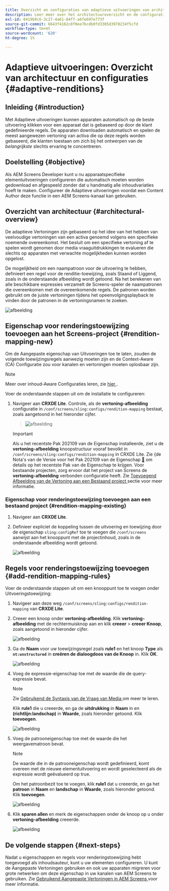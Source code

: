 ```yaml
---
title: Overzicht en configuraties van adaptieve uitvoeringen van architectuur
description: Leer meer over het architectuuroverzicht en de configuraties in CRXDE Lite voor Adaptieve Uitvoeringen in AEM Screens.
exl-id: 0419b9c6-3c27-4a61-84ff-a6fe697e773f
source-git-commit: 6643f4162c8f0ee7bcdb0fd3305d3978234f5cfd
workflow-type: tm+mt
source-wordcount: '620'
ht-degree: 1%

---
```


# Adaptieve uitvoeringen: Overzicht van architectuur en configuraties {#adaptive-renditions}

## Inleiding {#introduction}

Met Adaptieve uitvoeringen kunnen apparaten automatisch op de beste uitvoering klikken voor een apparaat dat is gebaseerd op door de klant gedefinieerde regels. De apparaten downloaden automatisch en spelen de meest aangewezen vertoning van activa die op deze regels worden gebaseerd, die klanten toestaan om zich bij het ontwerpen van de *belangrijkste* slechts ervaring te concentreren.

## Doelstelling {#objective}

Als AEM Screens Developer kunt u nu apparaatspecifieke elementuitvoeringen configureren die automatisch moeten worden gedownload en afgespeeld zonder dat u handmatig alle inhoudvariaties hoeft te maken. Configureer de Adaptieve uitvoeringen voordat een Content Author deze functie in een AEM Screens-kanaal kan gebruiken.

## Overzicht van architectuur {#architectural-overview}

De adaptieve Vertoningen zijn gebaseerd op het idee van het hebben van veelvoudige vertoningen van een activa genoemd volgens een specifieke noemende overeenkomst. Het besluit om een specifieke vertoning af te spelen wordt genomen door media vraaguitdrukkingen te evalueren die slechts op apparaten met verwachte mogelijkheden kunnen worden opgelost.

De mogelijkheid om een naampatroon voor de uitvoering te hebben, definieert een regel voor de renditie-toewijzing, zoals Staand of Liggend, zoals in de onderstaande afbeelding wordt getoond. Na het berekenen van alle beschikbare expressies verzamelt de Screens-speler de naampatronen die overeenkomen met de overeenkomende regels. De patronen worden gebruikt om de juiste vertoningen tijdens het opeenvolgingsplayback te vinden door de patronen in de vertoningsnamen te zoeken.

![afbeelding](/help/user-guide/assets/adaptive-renditions/adaptive-renditions.png)

## Eigenschap voor renderingstoewijzing toevoegen aan het Screens-project {#rendition-mapping-new}

Om de Aangepaste eigenschap van Uitvoeringen toe te laten, zouden de volgende toewijzingsregels aanwezig moeten zijn en de Context-Aware (CA) Configuratie zou voor kanalen en vertoningen moeten oplosbaar zijn.

>[!NOTE]
>Meer over inhoud-Aware Configuraties leren, zie [ hier ](https://sling.apache.org/documentation/bundles/context-aware-configuration/context-aware-configuration.html).

Voer de onderstaande stappen uit om de installatie te configureren:

1. Navigeer aan **CRXDE Lite**. Controle, als de **vertoning-afbeelding** configuratie in `/conf/screens/sling:configs/rendition-mapping` bestaat, zoals aangetoond in het hieronder cijfer.

   >![afbeelding](/help/user-guide/assets/adaptive-renditions/mapping-rules1.png)

   >[!IMPORTANT]
   >Als u het recentste Pak 202109 van de Eigenschap installeerde, ziet u de **vertoning-afbeelding** knoopstructuur vooraf bevolkt in `/conf/screens/sling:configs/rendition-mapping` in CRXDE Lite. Zie &lbrace;de Nota&#39;s van de Versie voor het Pak 202109 van de Eigenschap [&#128279;](/help/user-guide/release-notes-fp-202109.md) om details op het recentste Pak van de Eigenschap te krijgen.
   >Voor bestaande projecten, zorg ervoor dat het project van Screens de **vertoning-afbeelding** verbonden configuratie heeft. Zie [ Toevoegend Afbeelding van de Vertoning aan een Bestaand project ](#rendition-mapping-existing) sectie voor meer informatie.

### Eigenschap voor renderingstoewijzing toevoegen aan een bestaand project {#rendition-mapping-existing}

1. Navigeer aan **CRXDE Lite**.

1. Definieer expliciet de koppeling tussen de uitvoering en toewijzing door de eigenschap `sling:configRef` toe te voegen die `/conf/screens` aanwijst aan het knooppunt met de projectinhoud, zoals in de onderstaande afbeelding wordt getoond.

   ![afbeelding](/help/user-guide/assets/adaptive-renditions/renditon-mapping2.png)


## Regels voor renderingstoewijzing toevoegen {#add-rendition-mapping-rules}

Voer de onderstaande stappen uit om een knooppunt toe te voegen onder Uitvoeringstoewijzing:

1. Navigeer aan deze weg `/conf/screens/sling:configs/rendition-mapping` van **CRXDE Lite**.
1. Creeer een knoop onder **vertoning-afbeelding**. Klik **vertoning-afbeelding** met de rechtermuisknop aan en klik **creeer** > **creeer Knoop**, zoals aangetoond in hieronder cijfer.

   ![afbeelding](/help/user-guide/assets/adaptive-renditions/add-node1.png)

1. Ga de **Naam** voor uw toewijzingsregel zoals **rule1** en het knoop **Type** als **`nt:unstructured`** in **creëren de dialoogdoos van de Knoop** in. Klik **OK**.

   ![afbeelding](/help/user-guide/assets/adaptive-renditions/add-node2.png)


1. Voeg de expressie-eigenschap toe met de waarde die de query-expressie bevat.

   >[!NOTE]
   >Zie [ Gebruikend de Syntaxis van de Vraag van Media ](https://developer.mozilla.org/en-US/docs/Web/CSS/CSS_media_queries/Using_media_queries) om meer te leren.

   Klik **rule1** die u creeerde, en ga de **uitdrukking** in **Naam** in en **(richtlijn:landschap)** in **Waarde**, zoals hieronder getoond. Klik **toevoegen**.

   ![afbeelding](/help/user-guide/assets/adaptive-renditions/add-node3.png)

1. Voeg de patrooneigenschap toe met de waarde die het weergavematroon bevat.

   >[!NOTE]
   >De waarde die in de patrooneigenschap wordt gedefinieerd, komt overeen met de nieuwe elementuitvoering en wordt geselecteerd als de expressie wordt geëvalueerd op true.

   Om het patroonbezit toe te voegen, klik **rule1** dat u creeerde, en ga het **patroon** in **Naam** en **landschap** in **Waarde**, zoals hieronder getoond. Klik **toevoegen**.

   ![afbeelding](/help/user-guide/assets/adaptive-renditions/add-node4.png)

1. Klik **sparen allen** en merk de eigenschappen onder de knoop op u onder **vertoning-afbeelding** creeerde.

   ![afbeelding](/help/user-guide/assets/adaptive-renditions/add-node5.png)

## De volgende stappen {#next-steps}

Nadat u eigenschappen en regels voor renderingstoewijzing hebt toegevoegd als inhoudsauteur, kunt u uw elementen configureren. U kunt de Aangepaste Vertoningen gebruiken en ook uw apparaten migreren voor grote netwerken om deze eigenschap in uw kanalen van AEM Screens te gebruiken. Zie [ Gebruikend Aangepaste Vertoningen in AEM Screens ](/help/user-guide/using-adaptive-renditions.md) voor meer informatie.
